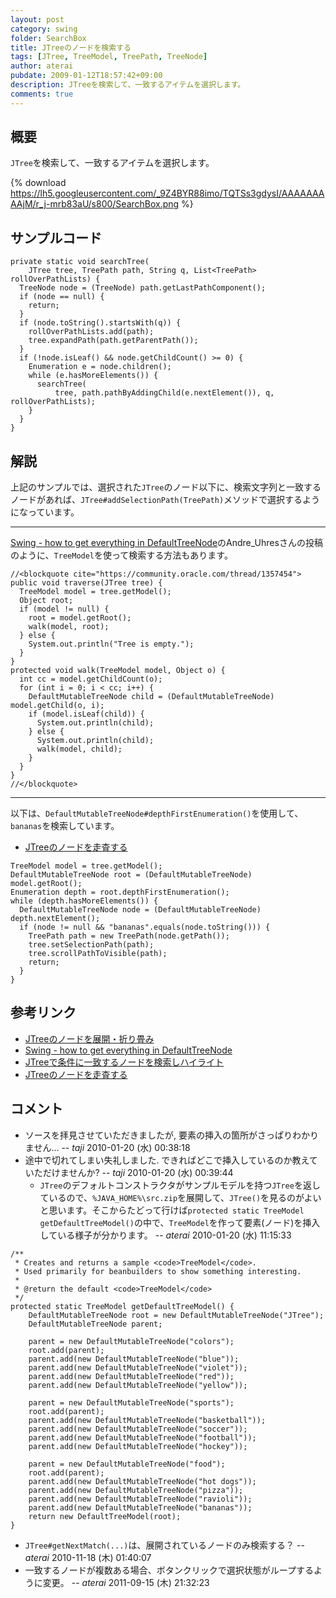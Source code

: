 ```yaml
---
layout: post
category: swing
folder: SearchBox
title: JTreeのノードを検索する
tags: [JTree, TreeModel, TreePath, TreeNode]
author: aterai
pubdate: 2009-01-12T18:57:42+09:00
description: JTreeを検索して、一致するアイテムを選択します。
comments: true
---
```

## 概要
`JTree`を検索して、一致するアイテムを選択します。

{% download https://lh5.googleusercontent.com/_9Z4BYR88imo/TQTSs3gdysI/AAAAAAAAAjM/r_j-mrb83aU/s800/SearchBox.png %}

## サンプルコード
<pre class="prettyprint"><code>private static void searchTree(
    JTree tree, TreePath path, String q, List&lt;TreePath&gt; rollOverPathLists) {
  TreeNode node = (TreeNode) path.getLastPathComponent();
  if (node == null) {
    return;
  }
  if (node.toString().startsWith(q)) {
    rollOverPathLists.add(path);
    tree.expandPath(path.getParentPath());
  }
  if (!node.isLeaf() &amp;&amp; node.getChildCount() &gt;= 0) {
    Enumeration e = node.children();
    while (e.hasMoreElements()) {
      searchTree(
          tree, path.pathByAddingChild(e.nextElement()), q, rollOverPathLists);
    }
  }
}
</code></pre>

## 解説
上記のサンプルでは、選択された`JTree`のノード以下に、検索文字列と一致するノードがあれば、`JTree#addSelectionPath(TreePath)`メソッドで選択するようになっています。

- - - -
[Swing - how to get everything in DefaultTreeNode](https://community.oracle.com/thread/1357454)のAndre_Uhresさんの投稿のように、`TreeModel`を使って検索する方法もあります。

<pre class="prettyprint"><code>//&lt;blockquote cite="https://community.oracle.com/thread/1357454"&gt;
public void traverse(JTree tree) {
  TreeModel model = tree.getModel();
  Object root;
  if (model != null) {
    root = model.getRoot();
    walk(model, root);
  } else {
    System.out.println("Tree is empty.");
  }
}
protected void walk(TreeModel model, Object o) {
  int cc = model.getChildCount(o);
  for (int i = 0; i &lt; cc; i++) {
    DefaultMutableTreeNode child = (DefaultMutableTreeNode) model.getChild(o, i);
    if (model.isLeaf(child)) {
      System.out.println(child);
    } else {
      System.out.println(child);
      walk(model, child);
    }
  }
}
//&lt;/blockquote&gt;
</code></pre>

- - - -
以下は、`DefaultMutableTreeNode#depthFirstEnumeration()`を使用して、`bananas`を検索しています。

- [JTreeのノードを走査する](http://ateraimemo.com/Swing/TraverseAllNodes.html)

<!-- dummy comment line for breaking list -->

<pre class="prettyprint"><code>TreeModel model = tree.getModel();
DefaultMutableTreeNode root = (DefaultMutableTreeNode) model.getRoot();
Enumeration depth = root.depthFirstEnumeration();
while (depth.hasMoreElements()) {
  DefaultMutableTreeNode node = (DefaultMutableTreeNode) depth.nextElement();
  if (node != null &amp;&amp; "bananas".equals(node.toString())) {
    TreePath path = new TreePath(node.getPath());
    tree.setSelectionPath(path);
    tree.scrollPathToVisible(path);
    return;
  }
}
</code></pre>

## 参考リンク
- [JTreeのノードを展開・折り畳み](http://ateraimemo.com/Swing/ExpandAllNodes.html)
- [Swing - how to get everything in DefaultTreeNode](https://community.oracle.com/thread/1357454)
- [JTreeで条件に一致するノードを検索しハイライト](http://ateraimemo.com/Swing/TreeNodeHighlightSearch.html)
- [JTreeのノードを走査する](http://ateraimemo.com/Swing/TraverseAllNodes.html)

<!-- dummy comment line for breaking list -->

## コメント
- ソースを拝見させていただきましたが, 要素の挿入の箇所がさっぱりわかりません... -- *taji* 2010-01-20 (水) 00:38:18
- 途中で切れてしまい失礼しました. できればどこで挿入しているのか教えていただけませんか? -- *taji* 2010-01-20 (水) 00:39:44
    - `JTree`のデフォルトコンストラクタがサンプルモデルを持つ`JTree`を返しているので、`%JAVA_HOME%\src.zip`を展開して、`JTree()`を見るのがよいと思います。そこからたどって行けば`protected static TreeModel getDefaultTreeModel()`の中で、`TreeModel`を作って要素(ノード)を挿入している様子が分かります。 -- *aterai* 2010-01-20 (水) 11:15:33

<!-- dummy comment line for breaking list -->

<pre class="prettyprint"><code>/**
 * Creates and returns a sample &lt;code&gt;TreeModel&lt;/code&gt;.
 * Used primarily for beanbuilders to show something interesting.
 *
 * @return the default &lt;code&gt;TreeModel&lt;/code&gt;
 */
protected static TreeModel getDefaultTreeModel() {
    DefaultMutableTreeNode root = new DefaultMutableTreeNode("JTree");
    DefaultMutableTreeNode parent;

    parent = new DefaultMutableTreeNode("colors");
    root.add(parent);
    parent.add(new DefaultMutableTreeNode("blue"));
    parent.add(new DefaultMutableTreeNode("violet"));
    parent.add(new DefaultMutableTreeNode("red"));
    parent.add(new DefaultMutableTreeNode("yellow"));

    parent = new DefaultMutableTreeNode("sports");
    root.add(parent);
    parent.add(new DefaultMutableTreeNode("basketball"));
    parent.add(new DefaultMutableTreeNode("soccer"));
    parent.add(new DefaultMutableTreeNode("football"));
    parent.add(new DefaultMutableTreeNode("hockey"));

    parent = new DefaultMutableTreeNode("food");
    root.add(parent);
    parent.add(new DefaultMutableTreeNode("hot dogs"));
    parent.add(new DefaultMutableTreeNode("pizza"));
    parent.add(new DefaultMutableTreeNode("ravioli"));
    parent.add(new DefaultMutableTreeNode("bananas"));
    return new DefaultTreeModel(root);
}
</code></pre>

- `JTree#getNextMatch(...)`は、展開されているノードのみ検索する？ -- *aterai* 2010-11-18 (木) 01:40:07
- 一致するノードが複数ある場合、ボタンクリックで選択状態がループするように変更。 -- *aterai* 2011-09-15 (木) 21:32:23

<!-- dummy comment line for breaking list -->
